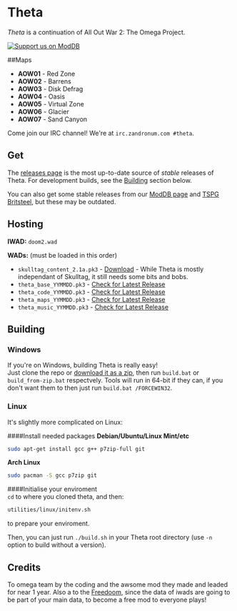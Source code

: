 Theta
=============
*Theta* is a continuation of All Out War 2: The Omega Project.

[![Support us on ModDB](http://button.moddb.com/popularity/medium/mods/28018.png)](http://www.moddb.com/mods/theta)

##Maps
 * __AOW01__ - Red Zone
 * __AOW02__ - Barrens
 * __AOW03__ - Disk Defrag
 * __AOW04__ - Oasis
 * __AOW05__ - Virtual Zone
 * __AOW06__ - Glacier
 * __AOW07__ - Sand Canyon

Come join our IRC channel! We're at `irc.zandronum.com #theta`.

## Get
The [releases page](https://github.com/PlusGit/theta/releases) is the most up-to-date source of *stable* releases of Theta. For development builds, see the [Building](https://github.com/PlusGit/theta#building) section below.

You can also get some stable releases from our [ModDB page](http://www.moddb.com/mods/theta/downloads) and [TSPG Britsteel](http://britsteel.allfearthesentinel.net/wads), but these may be outdated.

## Hosting
__IWAD:__ `doom2.wad`

__WADs:__ (must be loaded in this order)
 - `skulltag_content_2.1a.pk3` - [Download](http://grandvoid.sickedwick.net/wads/skulltag_content2.1a.pk3) - While Theta is mostly independant of Skulltag, it still needs some bits and bobs.
 - `theta_base_YYMMDD.pk3` - [Check for Latest Release](https://github.com/PlusGit/theta/releases)
 - `theta_code_YYMMDD.pk3` - [Check for Latest Release](https://github.com/PlusGit/theta/releases)
 - `theta_maps_YYMMDD.pk3` - [Check for Latest Release](https://github.com/PlusGit/theta/releases)
 - `theta_music_YYMMDD.pk3` - [Check for Latest Release](https://github.com/PlusGit/theta/releases)

## Building
### Windows
If you're on Windows, building Theta is really easy!  
Just clone the repo or [download it as a zip](https://github.com/PlusGit/theta/archive/master.zip), then run `build.bat` or `build_from-zip.bat` respectvely.
Tools will run in 64-bit if they can, if you don't want them to then just run `build.bat /FORCEWIN32`.
### Linux
It's slightly more complicated on Linux:

####Install needed packages
__Debian/Ubuntu/Linux Mint/etc__
```bash
sudo apt-get install gcc g++ p7zip-full git
```
__Arch Linux__
```bash
sudo pacman -S gcc p7zip git
```
####Initialise your enviroment  
`cd` to where you cloned theta, and then:
```bash
utilities/linux/initenv.sh
```
to prepare your enviroment.

Then, you can just run `./build.sh` in your Theta root directory (use `-n` option to build without a version).

## Credits

To omega team by the coding and the awsome mod they made and leaded for near 1 year.
Also a to the [Freedoom](https://freedoom.github.io/), since the data of iwads are going to be part of your main data, to become a free mod to everyone plays!
